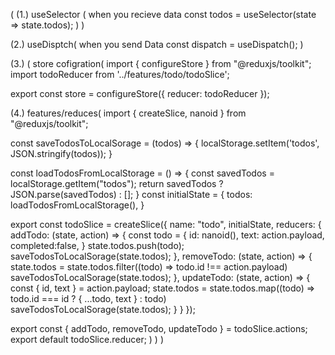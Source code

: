 (
   (1.) useSelector ( when you recieve data
             const todos = useSelector(state => state.todos);
     )
)

(2.) useDisptch( when you send Data
             const dispatch = useDispatch();
)

(3.) ( store cofigration(
 import { configureStore } from "@reduxjs/toolkit";
  import todoReducer from '../features/todo/todoSlice';

  export const store = configureStore({
    reducer: todoReducer
});

(4.) features/reduces(
    import { createSlice, nanoid } from "@reduxjs/toolkit";

const saveTodosToLocalSorage = (todos) => {
    localStorage.setItem('todos', JSON.stringify(todos));
}

const loadTodosFromLocalStorage = () => {
    const savedTodos = localStorage.getItem("todos");
    return savedTodos ? JSON.parse(savedTodos) : [];
}
const initialState = {
    todos: loadTodosFromLocalStorage(),
}

export const todoSlice = createSlice({
    name: "todo",
    initialState,
    reducers: {
        addTodo: (state, action) => {
            const todo = {
                id: nanoid(),
                text: action.payload,
                completed:false,
            }
            state.todos.push(todo);
            saveTodosToLocalSorage(state.todos);
        },
        removeTodo: (state, action) => {
            state.todos = state.todos.filter((todo) => todo.id !== action.payload)
            saveTodosToLocalSorage(state.todos);
        },
        updateTodo: (state, action) => {
            const { id, text } = action.payload;
            state.todos = state.todos.map((todo) => todo.id === id ? { ...todo, text } : todo)
            saveTodosToLocalSorage(state.todos);
        }
    }
});

export const { addTodo, removeTodo, updateTodo } = todoSlice.actions;
export default todoSlice.reducer;
)
)
)